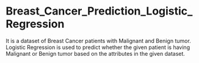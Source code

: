 # Breast_Cancer_Prediction_Logistic_Regression
It is a dataset of Breast Cancer patients with Malignant and Benign tumor. Logistic Regression is used to predict whether the given patient is having Malignant or Benign tumor based on the attributes in the given dataset.
